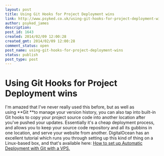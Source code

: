 ```yaml
---
layout: post
title: Using Git Hooks for Project Deployment wins
link: http://www.psyked.co.uk/using-git-hooks-for-project-deployment-wins/
author: psyked_james
description: 
post_id: 1643
created: 2014/02/09 12:00:28
created_gmt: 2014/02/09 12:00:28
comment_status: open
post_name: using-git-hooks-for-project-deployment-wins
status: publish
post_type: post
---
```


# Using Git Hooks for Project Deployment wins

I'm amazed that I've never really used this before, but as well as using **Git **to manage your version history, you can also tap into built-in Git hooks to copy your project source code into another location after you've pushed your updates. Essentially it's a cheap deployment process, and allows you to keep your source code repository and all its gubbins in one location, and serve your website from another. DigitalOcean has an excellent tutorial which runs you through setting up this kind of thing on a Linux-based box, and that's available here: [How to set up Automatic Deployment with Git with a VPS.](https://www.digitalocean.com/community/articles/how-to-set-up-automatic-deployment-with-git-with-a-vps)